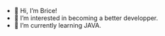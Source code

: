 - 👋 Hi, I’m Brice!
- 👀 I’m interested in becoming a better  developper.
- 🌱 I’m currently learning JAVA.

<!---
BriceDO/BriceDO is a ✨ special ✨ repository because its `README.md` (this file) appears on your GitHub profile.
You can click the Preview link to take a look at your changes.
--->
